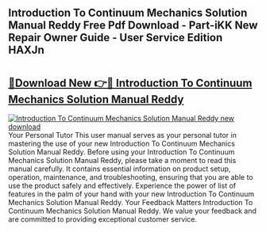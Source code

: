 ## Introduction To Continuum Mechanics Solution Manual Reddy Free Pdf Download - Part-iKK New Repair Owner Guide - User Service Edition HAXJn

# <h2><a href="http://bc56771.oget.top/?id=Introduction+To+Continuum+Mechanics+Solution+Manual+Reddy">🔗Download New 👉🔴 Introduction To Continuum Mechanics Solution Manual Reddy</a></h2>

[![Introduction To Continuum Mechanics Solution Manual Reddy new download](https://i.imgur.com/5g1atiW.png)](http://bc56771.oget.top/?id=Introduction+To+Continuum+Mechanics+Solution+Manual+Reddy)
Your Personal Tutor This user manual serves as your personal tutor in mastering the use of your new Introduction To Continuum Mechanics Solution Manual Reddy. Before using your Introduction To Continuum Mechanics Solution Manual Reddy, please take a moment to read this manual carefully. It contains essential information on product setup, operation, maintenance, and troubleshooting, ensuring that you are able to use the product safely and effectively. Experience the power of list of features in the palm of your hand with your new Introduction To Continuum Mechanics Solution Manual Reddy. Your Feedback Matters Introduction To Continuum Mechanics Solution Manual Reddy. We value your feedback and are committed to providing exceptional customer service.
